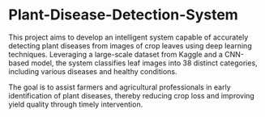 # Plant-Disease-Detection-System
This project aims to develop an intelligent system capable of accurately detecting plant diseases from images of crop leaves using deep learning techniques. Leveraging a large-scale dataset from Kaggle and a CNN-based model, the system classifies leaf images into 38 distinct categories, including various diseases and healthy conditions.

The goal is to assist farmers and agricultural professionals in early identification of plant diseases, thereby reducing crop loss and improving yield quality through timely intervention.
